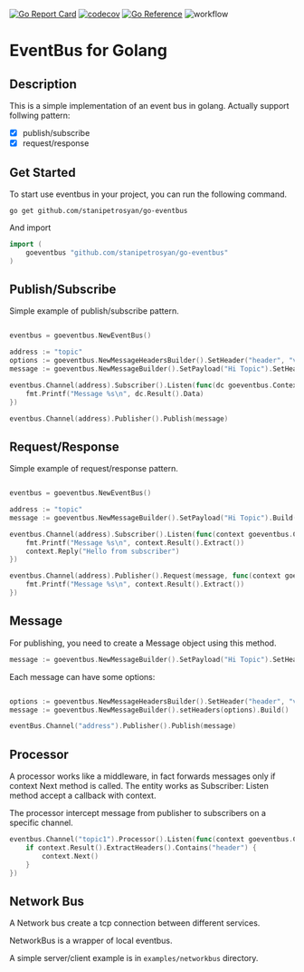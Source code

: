 [![Go Report Card](https://goreportcard.com/badge/github.com/stanipetrosyan/go-eventbus)](https://goreportcard.com/report/github.com/stanipetrosyan/go-eventbus)
[![codecov](https://codecov.io/gh/stanipetrosyan/go-eventbus/graph/badge.svg?token=YAGXYA64E6)](https://codecov.io/gh/stanipetrosyan/go-eventbus)
[![Go Reference](https://pkg.go.dev/badge/github.com/stanipetrosyan/go-eventbus.svg)](https://pkg.go.dev/github.com/stanipetrosyan/go-eventbus)
![workflow](https://github.com/StaniPetrosyan/go-eventbus/actions/workflows/test.yml/badge.svg)

# EventBus for Golang

## Description

This is a simple implementation of an event bus in golang. Actually support follwing pattern:

- [x] publish/subscribe
- [x] request/response

## Get Started

To start use eventbus in your project, you can run the following command.

```
go get github.com/stanipetrosyan/go-eventbus
```

And import
``` go
import (
	goeventbus "github.com/stanipetrosyan/go-eventbus"
)

```

## Publish/Subscribe

Simple example of publish/subscribe pattern.

```go

eventbus = goeventbus.NewEventBus()

address := "topic"
options := goeventbus.NewMessageHeadersBuilder().SetHeader("header", "value").Build()
message := goeventbus.NewMessageBuilder().SetPayload("Hi Topic").SetHeaders(options).Build()

eventbus.Channel(address).Subscriber().Listen(func(dc goeventbus.Context) {
	fmt.Printf("Message %s\n", dc.Result().Data)
})

eventbus.Channel(address).Publisher().Publish(message)
```

## Request/Response

Simple example of request/response pattern.

```go

eventbus = goeventbus.NewEventBus()

address := "topic"
message := goeventbus.NewMessageBuilder().SetPayload("Hi Topic").Build()

eventbus.Channel(address).Subscriber().Listen(func(context goeventbus.Context) {
	fmt.Printf("Message %s\n", context.Result().Extract())
	context.Reply("Hello from subscriber")
})

eventbus.Channel(address).Publisher().Request(message, func(context goeventbus.Context) {
	fmt.Printf("Message %s\n", context.Result().Extract())
})
```

## Message

For publishing, you need to create a Message object using this method.

```go
message := goeventbus.NewMessageBuilder().SetPayload("Hi Topic").SetHeaders(options).Build()
```
Each message can have some options:

```go

options := goeventbus.NewMessageHeadersBuilder().SetHeader("header", "value").Build()
message := goeventbus.NewMessageBuilder().setHeaders(options).Build()

eventBus.Channel("address").Publisher().Publish(message)
```

## Processor

A processor works like a middleware, in fact forwards messages only if context Next method is called. The entity works as Subscriber: Listen method accept a callback with context.

The processor intercept message from publisher to subscribers on a specific channel.

```go
eventbus.Channel("topic1").Processor().Listen(func(context goeventbus.Context) {
	if context.Result().ExtractHeaders().Contains("header") {
		context.Next()
	}
})
```

## Network Bus

A Network bus create a tcp connection between different services.

NetworkBus is a wrapper of local eventbus.

A simple server/client example is in `examples/networkbus` directory.
